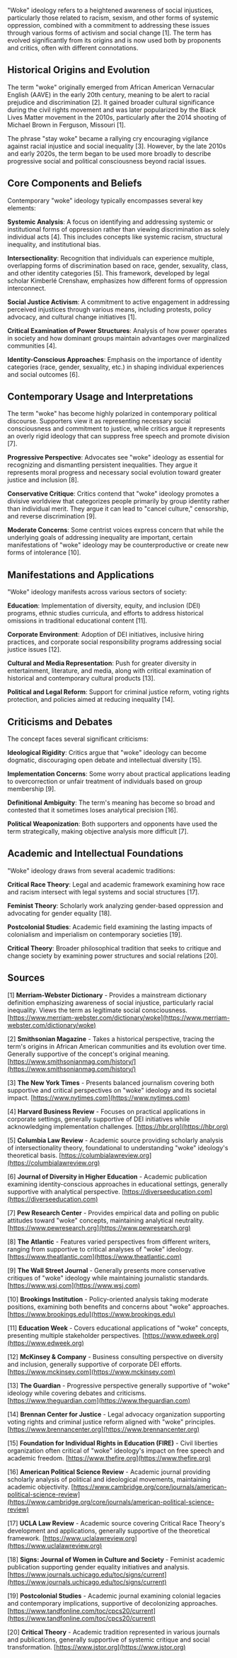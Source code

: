 "Woke" ideology refers to a heightened awareness of social injustices, particularly those related to racism, sexism, and other forms of systemic oppression, combined with a commitment to addressing these issues through various forms of activism and social change [1]. The term has evolved significantly from its origins and is now used both by proponents and critics, often with different connotations.

## Historical Origins and Evolution

The term "woke" originally emerged from African American Vernacular English (AAVE) in the early 20th century, meaning to be alert to racial prejudice and discrimination [2]. It gained broader cultural significance during the civil rights movement and was later popularized by the Black Lives Matter movement in the 2010s, particularly after the 2014 shooting of Michael Brown in Ferguson, Missouri [1].

The phrase "stay woke" became a rallying cry encouraging vigilance against racial injustice and social inequality [3]. However, by the late 2010s and early 2020s, the term began to be used more broadly to describe progressive social and political consciousness beyond racial issues.

## Core Components and Beliefs

Contemporary "woke" ideology typically encompasses several key elements:

**Systemic Analysis**: A focus on identifying and addressing systemic or institutional forms of oppression rather than viewing discrimination as solely individual acts [4]. This includes concepts like systemic racism, structural inequality, and institutional bias.

**Intersectionality**: Recognition that individuals can experience multiple, overlapping forms of discrimination based on race, gender, sexuality, class, and other identity categories [5]. This framework, developed by legal scholar Kimberlé Crenshaw, emphasizes how different forms of oppression interconnect.

**Social Justice Activism**: A commitment to active engagement in addressing perceived injustices through various means, including protests, policy advocacy, and cultural change initiatives [1].

**Critical Examination of Power Structures**: Analysis of how power operates in society and how dominant groups maintain advantages over marginalized communities [4].

**Identity-Conscious Approaches**: Emphasis on the importance of identity categories (race, gender, sexuality, etc.) in shaping individual experiences and social outcomes [6].

## Contemporary Usage and Interpretations

The term "woke" has become highly polarized in contemporary political discourse. Supporters view it as representing necessary social consciousness and commitment to justice, while critics argue it represents an overly rigid ideology that can suppress free speech and promote division [7].

**Progressive Perspective**: Advocates see "woke" ideology as essential for recognizing and dismantling persistent inequalities. They argue it represents moral progress and necessary social evolution toward greater justice and inclusion [8].

**Conservative Critique**: Critics contend that "woke" ideology promotes a divisive worldview that categorizes people primarily by group identity rather than individual merit. They argue it can lead to "cancel culture," censorship, and reverse discrimination [9].

**Moderate Concerns**: Some centrist voices express concern that while the underlying goals of addressing inequality are important, certain manifestations of "woke" ideology may be counterproductive or create new forms of intolerance [10].

## Manifestations and Applications

"Woke" ideology manifests across various sectors of society:

**Education**: Implementation of diversity, equity, and inclusion (DEI) programs, ethnic studies curricula, and efforts to address historical omissions in traditional educational content [11].

**Corporate Environment**: Adoption of DEI initiatives, inclusive hiring practices, and corporate social responsibility programs addressing social justice issues [12].

**Cultural and Media Representation**: Push for greater diversity in entertainment, literature, and media, along with critical examination of historical and contemporary cultural products [13].

**Political and Legal Reform**: Support for criminal justice reform, voting rights protection, and policies aimed at reducing inequality [14].

## Criticisms and Debates

The concept faces several significant criticisms:

**Ideological Rigidity**: Critics argue that "woke" ideology can become dogmatic, discouraging open debate and intellectual diversity [15].

**Implementation Concerns**: Some worry about practical applications leading to overcorrection or unfair treatment of individuals based on group membership [9].

**Definitional Ambiguity**: The term's meaning has become so broad and contested that it sometimes loses analytical precision [16].

**Political Weaponization**: Both supporters and opponents have used the term strategically, making objective analysis more difficult [7].

## Academic and Intellectual Foundations

"Woke" ideology draws from several academic traditions:

**Critical Race Theory**: Legal and academic framework examining how race and racism intersect with legal systems and social structures [17].

**Feminist Theory**: Scholarly work analyzing gender-based oppression and advocating for gender equality [18].

**Postcolonial Studies**: Academic field examining the lasting impacts of colonialism and imperialism on contemporary societies [19].

**Critical Theory**: Broader philosophical tradition that seeks to critique and change society by examining power structures and social relations [20].

## Sources

[1] **Merriam-Webster Dictionary** - Provides a mainstream dictionary definition emphasizing awareness of social injustice, particularly racial inequality. Views the term as legitimate social consciousness. [https://www.merriam-webster.com/dictionary/woke](https://www.merriam-webster.com/dictionary/woke)

[2] **Smithsonian Magazine** - Takes a historical perspective, tracing the term's origins in African American communities and its evolution over time. Generally supportive of the concept's original meaning. [https://www.smithsonianmag.com/history/](https://www.smithsonianmag.com/history/)

[3] **The New York Times** - Presents balanced journalism covering both supportive and critical perspectives on "woke" ideology and its societal impact. [https://www.nytimes.com](https://www.nytimes.com)

[4] **Harvard Business Review** - Focuses on practical applications in corporate settings, generally supportive of DEI initiatives while acknowledging implementation challenges. [https://hbr.org](https://hbr.org)

[5] **Columbia Law Review** - Academic source providing scholarly analysis of intersectionality theory, foundational to understanding "woke" ideology's theoretical basis. [https://columbialawreview.org](https://columbialawreview.org)

[6] **Journal of Diversity in Higher Education** - Academic publication examining identity-conscious approaches in educational settings, generally supportive with analytical perspective. [https://diverseeducation.com](https://diverseeducation.com)

[7] **Pew Research Center** - Provides empirical data and polling on public attitudes toward "woke" concepts, maintaining analytical neutrality. [https://www.pewresearch.org](https://www.pewresearch.org)

[8] **The Atlantic** - Features varied perspectives from different writers, ranging from supportive to critical analyses of "woke" ideology. [https://www.theatlantic.com](https://www.theatlantic.com)

[9] **The Wall Street Journal** - Generally presents more conservative critiques of "woke" ideology while maintaining journalistic standards. [https://www.wsj.com](https://www.wsj.com)

[10] **Brookings Institution** - Policy-oriented analysis taking moderate positions, examining both benefits and concerns about "woke" approaches. [https://www.brookings.edu](https://www.brookings.edu)

[11] **Education Week** - Covers educational applications of "woke" concepts, presenting multiple stakeholder perspectives. [https://www.edweek.org](https://www.edweek.org)

[12] **McKinsey & Company** - Business consulting perspective on diversity and inclusion, generally supportive of corporate DEI efforts. [https://www.mckinsey.com](https://www.mckinsey.com)

[13] **The Guardian** - Progressive perspective generally supportive of "woke" ideology while covering debates and criticisms. [https://www.theguardian.com](https://www.theguardian.com)

[14] **Brennan Center for Justice** - Legal advocacy organization supporting voting rights and criminal justice reform aligned with "woke" principles. [https://www.brennancenter.org](https://www.brennancenter.org)

[15] **Foundation for Individual Rights in Education (FIRE)** - Civil liberties organization often critical of "woke" ideology's impact on free speech and academic freedom. [https://www.thefire.org](https://www.thefire.org)

[16] **American Political Science Review** - Academic journal providing scholarly analysis of political and ideological movements, maintaining academic objectivity. [https://www.cambridge.org/core/journals/american-political-science-review](https://www.cambridge.org/core/journals/american-political-science-review)

[17] **UCLA Law Review** - Academic source covering Critical Race Theory's development and applications, generally supportive of the theoretical framework. [https://www.uclalawreview.org](https://www.uclalawreview.org)

[18] **Signs: Journal of Women in Culture and Society** - Feminist academic publication supporting gender equality initiatives and analysis. [https://www.journals.uchicago.edu/toc/signs/current](https://www.journals.uchicago.edu/toc/signs/current)

[19] **Postcolonial Studies** - Academic journal examining colonial legacies and contemporary implications, supportive of decolonizing approaches. [https://www.tandfonline.com/toc/cpcs20/current](https://www.tandfonline.com/toc/cpcs20/current)

[20] **Critical Theory** - Academic tradition represented in various journals and publications, generally supportive of systemic critique and social transformation. [https://www.jstor.org](https://www.jstor.org)